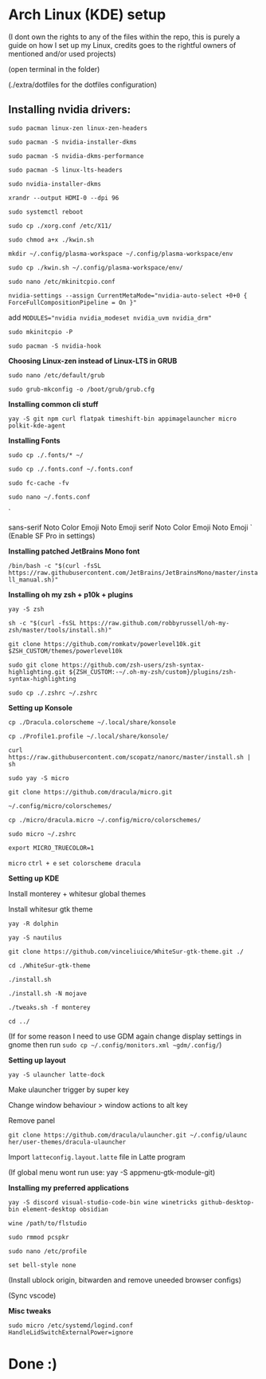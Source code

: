# Arch Linux (KDE) setup

(I dont own the rights to any of the files within the repo, this is purely a guide on how I set up my Linux, credits goes to the rightful owners of mentioned and/or used projects)

(open terminal in the folder)

(./extra/dotfiles for the dotfiles configuration)

## **Installing nvidia drivers:**
`sudo pacman linux-zen linux-zen-headers`

`sudo pacman -S nvidia-installer-dkms`

`sudo pacman -S nvidia-dkms-performance`

`sudo pacman -S linux-lts-headers`

`sudo nvidia-installer-dkms`

`xrandr --output HDMI-0 --dpi 96`

`sudo systemctl reboot`

`sudo cp ./xorg.conf /etc/X11/`

`sudo chmod a+x ./kwin.sh`

`mkdir ~/.config/plasma-workspace ~/.config/plasma-workspace/env`

`sudo cp ./kwin.sh ~/.config/plasma-workspace/env/`

`sudo nano /etc/mkinitcpio.conf`

`nvidia-settings --assign CurrentMetaMode="nvidia-auto-select +0+0 { ForceFullCompositionPipeline = On }"`

add `MODULES="nvidia nvidia_modeset nvidia_uvm nvidia_drm"`

`sudo mkinitcpio -P`

`sudo pacman -S nvidia-hook`

**Choosing Linux-zen instead of Linux-LTS in GRUB**

`sudo nano /etc/default/grub`

`sudo grub-mkconfig -o /boot/grub/grub.cfg`

**Installing common cli stuff**

`yay -S git npm curl flatpak timeshift-bin appimagelauncher micro polkit-kde-agent`

**Installing Fonts**

`sudo cp ./.fonts/* ~/`

`sudo cp ./.fonts.conf ~/.fonts.conf`

`sudo fc-cache -fv`

`sudo nano ~/.fonts.conf`

`<?xml version="1.0"?>
<!DOCTYPE fontconfig SYSTEM "fonts.dtd">
<fontconfig>
   <alias>
     <family>sans-serif</family>
     <prefer>
       <family>Noto Color Emoji</family>
       <family>Noto Emoji</family>
     </prefer>
   </alias>

   <alias>
     <family>serif</family>
     <prefer>
       <family>Noto Color Emoji</family>
       <family>Noto Emoji</family>
     </prefer>
   </alias>
</fontconfig>`
(Enable SF Pro in settings)

**Installing patched JetBrains Mono font**

`/bin/bash -c "$(curl -fsSL https://raw.githubusercontent.com/JetBrains/JetBrainsMono/master/install_manual.sh)"`

**Installing oh my zsh + p10k + plugins**

`yay -S zsh`

`sh -c "$(curl -fsSL https://raw.github.com/robbyrussell/oh-my-zsh/master/tools/install.sh)"`

`git clone https://github.com/romkatv/powerlevel10k.git $ZSH_CUSTOM/themes/powerlevel10k`

`sudo git clone https://github.com/zsh-users/zsh-syntax-highlighting.git ${ZSH_CUSTOM:-~/.oh-my-zsh/custom}/plugins/zsh-syntax-highlighting`

`sudo cp ./.zshrc ~/.zshrc`

**Setting up Konsole**

`cp ./Dracula.colorscheme ~/.local/share/konsole`

`cp ./Profile1.profile ~/.local/share/konsole/`

`curl https://raw.githubusercontent.com/scopatz/nanorc/master/install.sh | sh`

`sudo yay -S micro`

`git clone https://github.com/dracula/micro.git`

`~/.config/micro/colorschemes/`

`cp ./micro/dracula.micro ~/.config/micro/colorschemes/`

`sudo micro ~/.zshrc`

`export MICRO_TRUECOLOR=1`

`micro` `ctrl + e` `set colorscheme dracula`

**Setting up KDE**

Install monterey + whitesur global themes

Install whitesur gtk theme

`yay -R dolphin`

`yay -S nautilus`

`git clone https://github.com/vinceliuice/WhiteSur-gtk-theme.git ./`

`cd ./WhiteSur-gtk-theme`

`./install.sh`

`./install.sh -N mojave`

`./tweaks.sh -f monterey`

`cd ../`

(If for some reason I need to use GDM again change display settings in gnome then run `sudo cp ~/.config/monitors.xml ~gdm/.config/`)

**Setting up layout**

`yay -S ulauncher latte-dock`

Make ulauncher trigger by super key

Change window behaviour > window actions to alt key

Remove panel

`git clone https://github.com/dracula/ulauncher.git ~/.config/ulaunc  
her/user-themes/dracula-ulauncher`

Import `latteconfig.layout.latte` file in Latte program

(If global menu wont run use: yay -S appmenu-gtk-module-git)

**Installing my preferred applications**

`yay -S discord visual-studio-code-bin wine winetricks github-desktop-bin element-desktop obsidian`

`wine /path/to/flstudio`

`sudo rmmod pcspkr`

`sudo nano /etc/profile`

`set bell-style none`

(Install ublock origin, bitwarden and remove uneeded browser configs)

(Sync vscode)

**Misc tweaks**

`sudo micro /etc/systemd/logind.conf`
`HandleLidSwitchExternalPower=ignore`

# Done :)
